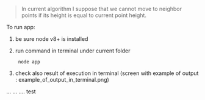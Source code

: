 > In current algorithm I suppose that we cannot move to neighbor points if its height is equal to current point height.

To run app:
 1. be sure node v8+ is installed
 2. run command in terminal under current folder
    
    ` node app`
   
 3. check also result of execution in terminal (screen with example of output : example_of_output_in_terminal.png)
    
...
...
....
test
